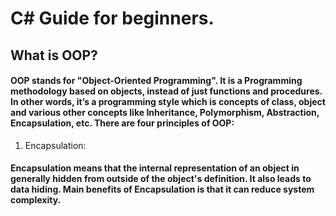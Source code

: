 # C# Guide for beginners.

## What is OOP?
#### OOP stands for "Object-Oriented Programming". It is a Programming methodology based on objects, instead of just functions and procedures. In other words, it’s a programming style which is concepts of class, object and various other concepts like Inheritance, Polymorphism, Abstraction, Encapsulation, etc. There are four principles of OOP:
1. Encapsulation:
#### Encapsulation means that the internal representation of an object in generally hidden from outside of the object's definition. It also leads to data hiding. Main benefits of Encapsulation is that it can reduce system complexity.
